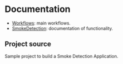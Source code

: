 # Documentation

- [Workflows](tagifai/main.md): main workflows.
- [SmokeDetection](srcs/data.md): documentation of functionality.

## Project source

Sample project to build a Smoke Detection Application.
